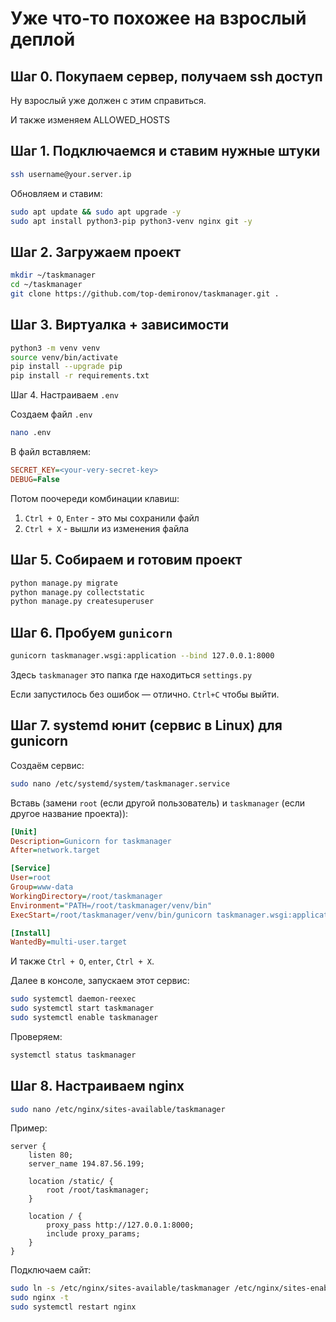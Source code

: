 # Уже что-то похожее на взрослый деплой

## Шаг 0. Покупаем сервер, получаем ssh доступ
Ну взрослый уже должен с этим справиться.

И также изменяем ALLOWED_HOSTS

## Шаг 1. Подключаемся и ставим нужные штуки
```bash
ssh username@your.server.ip
```

Обновляем и ставим:
```bash
sudo apt update && sudo apt upgrade -y
sudo apt install python3-pip python3-venv nginx git -y
```

## Шаг 2. Загружаем проект

```bash
mkdir ~/taskmanager
cd ~/taskmanager
git clone https://github.com/top-demironov/taskmanager.git .
```

## Шаг 3. Виртуалка + зависимости

```bash
python3 -m venv venv
source venv/bin/activate
pip install --upgrade pip
pip install -r requirements.txt
```

Шаг 4. Настраиваем `.env`

Создаем файл `.env`
```bash
nano .env
```

В файл вставляем:
```ini
SECRET_KEY=<your-very-secret-key>
DEBUG=False
```

Потом поочереди комбинации клавиш:
1. `Ctrl + O`, `Enter` - это мы сохранили файл
2. `Ctrl + X` - вышли из изменения файла

## Шаг 5. Собираем и готовим проект

```bash
python manage.py migrate
python manage.py collectstatic
python manage.py createsuperuser
```

## Шаг 6. Пробуем `gunicorn`
```bash
gunicorn taskmanager.wsgi:application --bind 127.0.0.1:8000
```

Здесь `taskmanager` это папка где находиться `settings.py`

Если запустилось без ошибок — отлично. `Ctrl+C` чтобы выйти.


## Шаг 7. systemd юнит (сервис в Linux) для gunicorn

Создаём сервис:
```bash
sudo nano /etc/systemd/system/taskmanager.service
```

Вставь (замени `root` (если другой пользователь) и `taskmanager` (если другое название проекта)):
```ini
[Unit]
Description=Gunicorn for taskmanager
After=network.target

[Service]
User=root
Group=www-data
WorkingDirectory=/root/taskmanager
Environment="PATH=/root/taskmanager/venv/bin"
ExecStart=/root/taskmanager/venv/bin/gunicorn taskmanager.wsgi:application --bind 127.0.0.1:8000

[Install]
WantedBy=multi-user.target
```

И также `Ctrl + O`, `enter`, `Ctrl + X`.

Далее в консоле, запускаем этот сервис:

```bash
sudo systemctl daemon-reexec
sudo systemctl start taskmanager
sudo systemctl enable taskmanager
```

Проверяем:

```bash
systemctl status taskmanager
```

## Шаг 8. Настраиваем nginx

```bash
sudo nano /etc/nginx/sites-available/taskmanager
```

Пример:
```nginx
server {
    listen 80;
    server_name 194.87.56.199;

    location /static/ {
        root /root/taskmanager;
    }

    location / {
        proxy_pass http://127.0.0.1:8000;
        include proxy_params;
    }
}
```

Подключаем сайт:
```bash
sudo ln -s /etc/nginx/sites-available/taskmanager /etc/nginx/sites-enabled
sudo nginx -t
sudo systemctl restart nginx
```